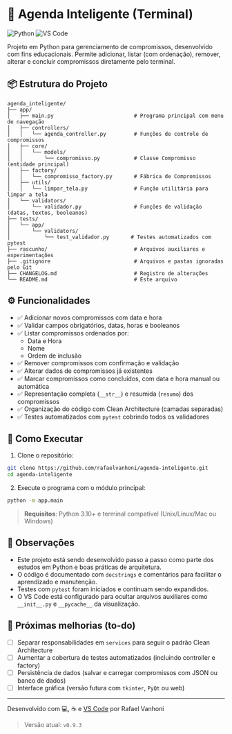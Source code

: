 # 🧠 Agenda Inteligente (Terminal)

![Python](https://img.shields.io/badge/Python-3.10+-blue?logo=python)
![VS Code](https://img.shields.io/badge/Editor-VSCode-blue?logo=visualstudiocode)

Projeto em Python para gerenciamento de compromissos, desenvolvido com fins educacionais. Permite adicionar, listar (com ordenação), remover, alterar e concluir compromissos diretamente pelo terminal.

## 📦 Estrutura do Projeto

```
agenda_inteligente/
├── app/
│   ├── main.py                          # Programa principal com menu de navegação
│   ├── controllers/
│   │   └── agenda_controller.py         # Funções de controle de compromissos
│   ├── core/
│   │   └── models/
│   │       └── compromisso.py           # Classe Compromisso (entidade principal)
│   ├── factory/
│   │   └── compromisso_factory.py       # Fábrica de Compromissos
│   ├── utils/
│   │   └── limpar_tela.py               # Função utilitária para limpar a tela
│   └── validators/
│       └── validador.py                 # Funções de validação (datas, textos, booleanos)
├── tests/
│   └── app/
│       └── validators/
│           └── test_validador.py       # Testes automatizados com pytest
├── rascunho/                            # Arquivos auxiliares e experimentações
├── .gitignore                           # Arquivos e pastas ignoradas pelo Git
├── CHANGELOG.md                         # Registro de alterações
└── README.md                            # Este arquivo
```

## ⚙️ Funcionalidades

- ✅ Adicionar novos compromissos com data e hora
- ✅ Validar campos obrigatórios, datas, horas e booleanos
- ✅ Listar compromissos ordenados por:
  - Data e Hora
  - Nome
  - Ordem de inclusão
- ✅ Remover compromissos com confirmação e validação
- ✅ Alterar dados de compromissos já existentes
- ✅ Marcar compromissos como concluídos, com data e hora manual ou automática
- ✅ Representação completa (`__str__`) e resumida (`resumo`) dos compromissos
- ✅ Organização do código com Clean Architecture (camadas separadas)
- ✅ Testes automatizados com `pytest` cobrindo todos os validadores

## 🚀 Como Executar

1. Clone o repositório:

```bash
git clone https://github.com/rafaelvanhoni/agenda-inteligente.git
cd agenda-inteligente
```

2. Execute o programa com o módulo principal:

```bash
python -m app.main
```

> **Requisitos**: Python 3.10+ e terminal compatível (Unix/Linux/Mac ou Windows)

## 📝 Observações

- Este projeto está sendo desenvolvido passo a passo como parte dos estudos em Python e boas práticas de arquitetura.
- O código é documentado com `docstrings` e comentários para facilitar o aprendizado e manutenção.
- Testes com `pytest` foram iniciados e continuam sendo expandidos.
- O VS Code está configurado para ocultar arquivos auxiliares como `__init__.py` e `__pycache__` da visualização.

## 📅 Próximas melhorias (to-do)

- [ ] Separar responsabilidades em `services` para seguir o padrão Clean Architecture
- [ ] Aumentar a cobertura de testes automatizados (incluindo controller e factory)
- [ ] Persistência de dados (salvar e carregar compromissos com JSON ou banco de dados)
- [ ] Interface gráfica (versão futura com `tkinter`, `PyQt` ou web)

---

Desenvolvido com 💻, ☕ e [VS Code](https://code.visualstudio.com/) por Rafael Vanhoni

> Versão atual: `v0.9.3`
